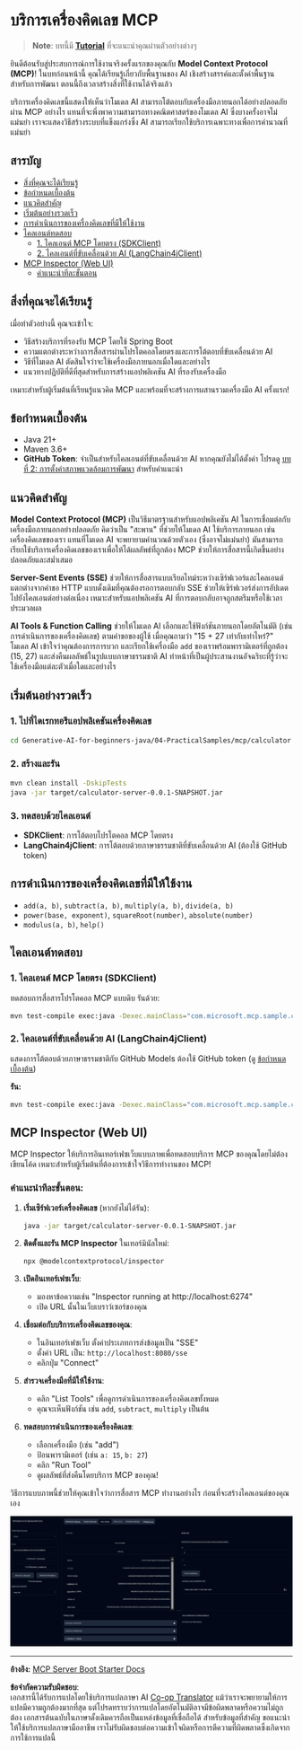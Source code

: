 <!--
CO_OP_TRANSLATOR_METADATA:
{
  "original_hash": "5bd7a347d6ed1d706443f9129dd29dd9",
  "translation_date": "2025-07-25T09:34:06+00:00",
  "source_file": "04-PracticalSamples/mcp/calculator/README.md",
  "language_code": "th"
}
-->
# บริการเครื่องคิดเลข MCP

>**Note**: บทนี้มี [**Tutorial**](./TUTORIAL.md) ที่จะแนะนำคุณผ่านตัวอย่างต่างๆ

ยินดีต้อนรับสู่ประสบการณ์การใช้งานจริงครั้งแรกของคุณกับ **Model Context Protocol (MCP)**! ในบทก่อนหน้านี้ คุณได้เรียนรู้เกี่ยวกับพื้นฐานของ AI เชิงสร้างสรรค์และตั้งค่าพื้นฐานสำหรับการพัฒนา ตอนนี้ถึงเวลาสร้างสิ่งที่ใช้งานได้จริงแล้ว

บริการเครื่องคิดเลขนี้แสดงให้เห็นว่าโมเดล AI สามารถโต้ตอบกับเครื่องมือภายนอกได้อย่างปลอดภัยผ่าน MCP อย่างไร แทนที่จะพึ่งพาความสามารถทางคณิตศาสตร์ของโมเดล AI ซึ่งบางครั้งอาจไม่แม่นยำ เราจะแสดงวิธีสร้างระบบที่แข็งแกร่งซึ่ง AI สามารถเรียกใช้บริการเฉพาะทางเพื่อการคำนวณที่แม่นยำ

## สารบัญ

- [สิ่งที่คุณจะได้เรียนรู้](../../../../../04-PracticalSamples/mcp/calculator)
- [ข้อกำหนดเบื้องต้น](../../../../../04-PracticalSamples/mcp/calculator)
- [แนวคิดสำคัญ](../../../../../04-PracticalSamples/mcp/calculator)
- [เริ่มต้นอย่างรวดเร็ว](../../../../../04-PracticalSamples/mcp/calculator)
- [การดำเนินการของเครื่องคิดเลขที่มีให้ใช้งาน](../../../../../04-PracticalSamples/mcp/calculator)
- [ไคลเอนต์ทดสอบ](../../../../../04-PracticalSamples/mcp/calculator)
  - [1. ไคลเอนต์ MCP โดยตรง (SDKClient)](../../../../../04-PracticalSamples/mcp/calculator)
  - [2. ไคลเอนต์ที่ขับเคลื่อนด้วย AI (LangChain4jClient)](../../../../../04-PracticalSamples/mcp/calculator)
- [MCP Inspector (Web UI)](../../../../../04-PracticalSamples/mcp/calculator)
  - [คำแนะนำทีละขั้นตอน](../../../../../04-PracticalSamples/mcp/calculator)

## สิ่งที่คุณจะได้เรียนรู้

เมื่อทำตัวอย่างนี้ คุณจะเข้าใจ:
- วิธีสร้างบริการที่รองรับ MCP โดยใช้ Spring Boot
- ความแตกต่างระหว่างการสื่อสารผ่านโปรโตคอลโดยตรงและการโต้ตอบที่ขับเคลื่อนด้วย AI
- วิธีที่โมเดล AI ตัดสินใจว่าจะใช้เครื่องมือภายนอกเมื่อใดและอย่างไร
- แนวทางปฏิบัติที่ดีที่สุดสำหรับการสร้างแอปพลิเคชัน AI ที่รองรับเครื่องมือ

เหมาะสำหรับผู้เริ่มต้นที่เรียนรู้แนวคิด MCP และพร้อมที่จะสร้างการผสานรวมเครื่องมือ AI ครั้งแรก!

## ข้อกำหนดเบื้องต้น

- Java 21+
- Maven 3.6+
- **GitHub Token**: จำเป็นสำหรับไคลเอนต์ที่ขับเคลื่อนด้วย AI หากคุณยังไม่ได้ตั้งค่า โปรดดู [บทที่ 2: การตั้งค่าสภาพแวดล้อมการพัฒนา](../../../02-SetupDevEnvironment/README.md) สำหรับคำแนะนำ

## แนวคิดสำคัญ

**Model Context Protocol (MCP)** เป็นวิธีมาตรฐานสำหรับแอปพลิเคชัน AI ในการเชื่อมต่อกับเครื่องมือภายนอกอย่างปลอดภัย คิดว่าเป็น "สะพาน" ที่ช่วยให้โมเดล AI ใช้บริการภายนอก เช่น เครื่องคิดเลขของเรา แทนที่โมเดล AI จะพยายามคำนวณด้วยตัวเอง (ซึ่งอาจไม่แม่นยำ) มันสามารถเรียกใช้บริการเครื่องคิดเลขของเราเพื่อให้ได้ผลลัพธ์ที่ถูกต้อง MCP ช่วยให้การสื่อสารนี้เกิดขึ้นอย่างปลอดภัยและสม่ำเสมอ

**Server-Sent Events (SSE)** ช่วยให้การสื่อสารแบบเรียลไทม์ระหว่างเซิร์ฟเวอร์และไคลเอนต์ แตกต่างจากคำขอ HTTP แบบดั้งเดิมที่คุณต้องรอการตอบกลับ SSE ช่วยให้เซิร์ฟเวอร์ส่งการอัปเดตไปยังไคลเอนต์อย่างต่อเนื่อง เหมาะสำหรับแอปพลิเคชัน AI ที่การตอบกลับอาจถูกสตรีมหรือใช้เวลาประมวลผล

**AI Tools & Function Calling** ช่วยให้โมเดล AI เลือกและใช้ฟังก์ชันภายนอกโดยอัตโนมัติ (เช่น การดำเนินการของเครื่องคิดเลข) ตามคำขอของผู้ใช้ เมื่อคุณถามว่า "15 + 27 เท่ากับเท่าไหร่?" โมเดล AI เข้าใจว่าคุณต้องการการบวก และเรียกใช้เครื่องมือ `add` ของเราพร้อมพารามิเตอร์ที่ถูกต้อง (15, 27) และส่งคืนผลลัพธ์ในรูปแบบภาษาธรรมชาติ AI ทำหน้าที่เป็นผู้ประสานงานอัจฉริยะที่รู้ว่าจะใช้เครื่องมือแต่ละตัวเมื่อใดและอย่างไร

## เริ่มต้นอย่างรวดเร็ว

### 1. ไปที่ไดเรกทอรีแอปพลิเคชันเครื่องคิดเลข
```bash
cd Generative-AI-for-beginners-java/04-PracticalSamples/mcp/calculator
```

### 2. สร้างและรัน
```bash
mvn clean install -DskipTests
java -jar target/calculator-server-0.0.1-SNAPSHOT.jar
```

### 3. ทดสอบด้วยไคลเอนต์
- **SDKClient**: การโต้ตอบโปรโตคอล MCP โดยตรง
- **LangChain4jClient**: การโต้ตอบด้วยภาษาธรรมชาติที่ขับเคลื่อนด้วย AI (ต้องใช้ GitHub token)

## การดำเนินการของเครื่องคิดเลขที่มีให้ใช้งาน

- `add(a, b)`, `subtract(a, b)`, `multiply(a, b)`, `divide(a, b)`
- `power(base, exponent)`, `squareRoot(number)`, `absolute(number)`
- `modulus(a, b)`, `help()`

## ไคลเอนต์ทดสอบ

### 1. ไคลเอนต์ MCP โดยตรง (SDKClient)
ทดสอบการสื่อสารโปรโตคอล MCP แบบดิบ รันด้วย:
```bash
mvn test-compile exec:java -Dexec.mainClass="com.microsoft.mcp.sample.client.SDKClient" -Dexec.classpathScope=test
```

### 2. ไคลเอนต์ที่ขับเคลื่อนด้วย AI (LangChain4jClient)
แสดงการโต้ตอบด้วยภาษาธรรมชาติกับ GitHub Models ต้องใช้ GitHub token (ดู [ข้อกำหนดเบื้องต้น](../../../../../04-PracticalSamples/mcp/calculator))

**รัน:**
```bash
mvn test-compile exec:java -Dexec.mainClass="com.microsoft.mcp.sample.client.LangChain4jClient" -Dexec.classpathScope=test
```

## MCP Inspector (Web UI)

MCP Inspector ให้บริการอินเทอร์เฟซเว็บแบบภาพเพื่อทดสอบบริการ MCP ของคุณโดยไม่ต้องเขียนโค้ด เหมาะสำหรับผู้เริ่มต้นที่ต้องการเข้าใจวิธีการทำงานของ MCP!

### คำแนะนำทีละขั้นตอน:

1. **เริ่มเซิร์ฟเวอร์เครื่องคิดเลข** (หากยังไม่ได้รัน):
   ```bash
   java -jar target/calculator-server-0.0.1-SNAPSHOT.jar
   ```

2. **ติดตั้งและรัน MCP Inspector** ในเทอร์มินัลใหม่:
   ```bash
   npx @modelcontextprotocol/inspector
   ```

3. **เปิดอินเทอร์เฟซเว็บ**:
   - มองหาข้อความเช่น "Inspector running at http://localhost:6274"
   - เปิด URL นั้นในเว็บเบราว์เซอร์ของคุณ

4. **เชื่อมต่อกับบริการเครื่องคิดเลขของคุณ**:
   - ในอินเทอร์เฟซเว็บ ตั้งค่าประเภทการส่งข้อมูลเป็น "SSE"
   - ตั้งค่า URL เป็น: `http://localhost:8080/sse`
   - คลิกปุ่ม "Connect"

5. **สำรวจเครื่องมือที่มีให้ใช้งาน**:
   - คลิก "List Tools" เพื่อดูการดำเนินการของเครื่องคิดเลขทั้งหมด
   - คุณจะเห็นฟังก์ชัน เช่น `add`, `subtract`, `multiply` เป็นต้น

6. **ทดสอบการดำเนินการของเครื่องคิดเลข**:
   - เลือกเครื่องมือ (เช่น "add")
   - ป้อนพารามิเตอร์ (เช่น `a: 15`, `b: 27`)
   - คลิก "Run Tool"
   - ดูผลลัพธ์ที่ส่งคืนโดยบริการ MCP ของคุณ!

วิธีการแบบภาพนี้ช่วยให้คุณเข้าใจว่าการสื่อสาร MCP ทำงานอย่างไร ก่อนที่จะสร้างไคลเอนต์ของคุณเอง

![npx inspector](../../../../../translated_images/tool.214c70103694335c4cfdc2d624373dfce4b0162f6aea089ac1da9051fb563b7f.th.png)

---
**อ้างอิง:** [MCP Server Boot Starter Docs](https://docs.spring.io/spring-ai/reference/api/mcp/mcp-server-boot-starter-docs.html)

**ข้อจำกัดความรับผิดชอบ**:  
เอกสารนี้ได้รับการแปลโดยใช้บริการแปลภาษา AI [Co-op Translator](https://github.com/Azure/co-op-translator) แม้ว่าเราจะพยายามให้การแปลมีความถูกต้องมากที่สุด แต่โปรดทราบว่าการแปลโดยอัตโนมัติอาจมีข้อผิดพลาดหรือความไม่ถูกต้อง เอกสารต้นฉบับในภาษาดั้งเดิมควรถือเป็นแหล่งข้อมูลที่เชื่อถือได้ สำหรับข้อมูลที่สำคัญ ขอแนะนำให้ใช้บริการแปลภาษามืออาชีพ เราไม่รับผิดชอบต่อความเข้าใจผิดหรือการตีความที่ผิดพลาดซึ่งเกิดจากการใช้การแปลนี้